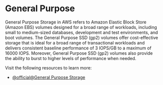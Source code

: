 # General Purpose

General Purpose Storage in AWS refers to Amazon Elastic Block Store (Amazon EBS) volumes designed for a broad range of workloads, including small to medium-sized databases, development and test environments, and boot volumes. The General Purpose SSD (gp2) volumes offer cost-effective storage that is ideal for a broad range of transactional workloads and delivers consistent baseline performance of 3 IOPS/GB to a maximum of 16000 IOPS. Moreover, General Purpose SSD (gp2) volumes also provide the ability to burst to higher levels of performance when needed.

Visit the following resources to learn more:

- [@official@General Purpose Storage](https://aws.amazon.com/ebs/general-purpose/)
